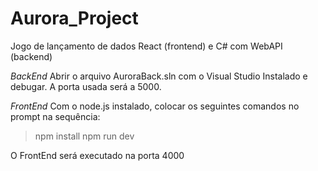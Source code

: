 # Aurora_Project
Jogo de lançamento de dados React (frontend) e C# com WebAPI (backend)

*BackEnd*
Abrir o arquivo AuroraBack.sln com o Visual Studio Instalado e debugar. A porta usada será a 5000.

*FrontEnd*
Com o node.js instalado, colocar os seguintes comandos no prompt na sequência: 
> npm install
> npm run dev

O FrontEnd será executado na porta 4000
